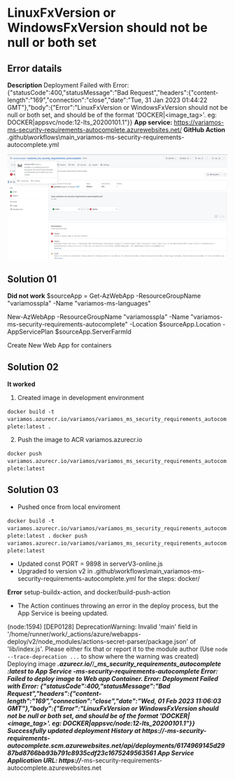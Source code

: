 # LinuxFxVersion or WindowsFxVersion should not be null or both set

## Error datails

**Description** 
Deployment Failed with Error: {"statusCode":400,"statusMessage":"Bad Request","headers":{"content-length":"169","connection":"close","date":"Tue, 31 Jan 2023 01:44:22 GMT"},"body":{"Error":"LinuxFxVersion or WindowsFxVersion should not be null or both set, and should be of the format 'DOCKER|<image_tag>'. eg: DOCKER|appsvc/node:12-lts_20200101.1"}}
**App service:** https://variamos-ms-security-requirements-autocomplete.azurewebsites.net/
**GitHub Action** .github\workflows\main_variamos-ms-security-requirements-autocomplete.yml

![Error01](Error01.jpg)

## Solution 01

**Did not work**
$sourceApp = Get-AzWebApp -ResourceGroupName "variamosspla" -Name "variamos-ms-languages"

New-AzWebApp -ResourceGroupName "variamosspla" -Name "variamos-ms-security-requirements-autocomplete" -Location $sourceApp.Location -AppServicePlan $sourceApp.ServerFarmId

Create New Web App for containers

## Solution 02

**It worked**

1. Created image in development environment

`docker build -t variamos.azurecr.io/variamos/variamos_ms_security_requirements_autocomplete:latest .`

2. Push the image to ACR variamos.azurecr.io

`docker push variamos.azurecr.io/variamos/variamos_ms_security_requirements_autocomplete:latest`

## Solution 03

- Pushed once from local enviroment

`docker build -t variamos.azurecr.io/variamos/variamos_ms_security_requirements_autocomplete:latest .`
`docker push variamos.azurecr.io/variamos/variamos_ms_security_requirements_autocomplete:latest`

- Updated const PORT = 9898 in serverV3-online.js
- Upgraded to version v2 in .github\workflows\main_variamos-ms-security-requirements-autocomplete.yml for the steps: docker/

**Error**
setup-buildx-action, and docker/build-push-action
- The Action continues throwing an error in the deploy process, but the App Service is beeing updated.

(node:1594) [DEP0128] DeprecationWarning: Invalid 'main' field in '/home/runner/work/_actions/azure/webapps-deploy/v2/node_modules/actions-secret-parser/package.json' of 'lib/index.js'. Please either fix that or report it to the module author
(Use `node --trace-deprecation ...` to show where the warning was created)
Deploying image ***.azurecr.io/***/***_ms_security_requirements_autocomplete :latest to App Service ***-ms-security-requirements-autocomplete
Error: Failed to deploy image to Web app Container.
Error: Deployment Failed with Error: {"statusCode":400,"statusMessage":"Bad Request","headers":{"content-length":"169","connection":"close","date":"Wed, 01 Feb 2023 11:06:03 GMT"},"body":{"Error":"LinuxFxVersion or WindowsFxVersion should not be null or both set, and should be of the format 'DOCKER|<image_tag>'. eg: DOCKER|appsvc/node:12-lts_20200101.1"}}
Successfully updated deployment History at https://***-ms-security-requirements-autocomplete.scm.azurewebsites.net/api/deployments/6174969145d2987bd8766bb93b791c8935cdf23c1675249563561
App Service Application URL: https://***-ms-security-requirements-autocomplete.azurewebsites.net









